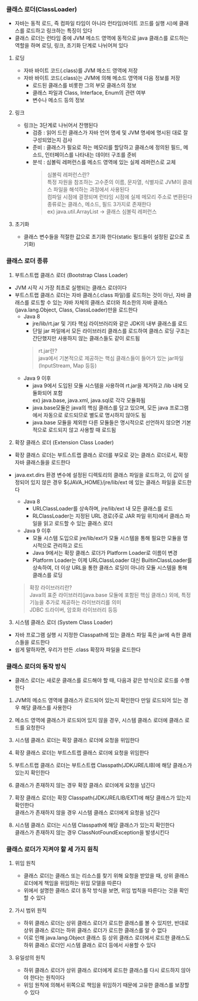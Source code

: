 ### 클래스 로더(ClassLoader)
- 자바는 동적 로드, 즉 컴파일 타임이 아니라 런타임(바이트 코드를 실행 시)에 클래스를 로드하고 링크하는 특징이 있다
- 클래스 로더는 런타임 중에 JVM 메소드 영역에 동적으로 java 클래스를 로드하는 역할을 하며 로딩, 링크, 초기화 단계로 나뉘어져 있다

1) 로딩
    - 자바 바이트 코드(.class)를 JVM 메소드 영역에 저장
    - 자바 바이트 코드(.class)는 JVM에 의해 메소드 영역에 다음 정보를 저장
        - 로드된 클래스를 비롯한 그의 부모 클래스의 정보
        - 클래스 파일과 Class, Interface, Enum의 관련 여부
        - 변수나 메소드 등의 정보

2) 링크 
    - 링크는 3단계로 나뉘어서 잔행된다
        - 검증 : 읽어 드린 클래스가 자바 언어 명세 및 JVM 명세에 명시된 대로 잘 구성되었는지 검사
        - 준비 : 클래스가 필요로 하는 메모리를 할당하고 클래스에 정의된 필드, 메소드, 인터페이스를 나타내는 데이터 구조를 준비
        - 분석 : 심볼릭 레퍼런스를 메소드 영역에 있는 실제 레퍼런스로 교체
            > 심볼릭 레퍼런스란? <br>
                특정 자원을 참조하는 고수준의 이름, 문자열, 식별자로 JVM이 클래스 파일을 해석하는 과정에서 사용된다 <br> 
                컴파일 시점에 결졍되며 런타임 시점에 실제 메모리 주소로 변환된다 <br>
                종류로는 클래스, 메소드, 필드 3가지로 존재한다 <br>
                ex) java.util.ArrayList -> 클래스 심볼릭 레퍼런스

3) 초기화
    - 클래스 변수들을 적절한 값으로 초기화 한다(static 필드들이 설정된 값으로 초기화)

### 클래스 로더 종류
1. 부트스트랩 클래스 로더 (Bootstrap Class Loader)
- JVM 시작 시 가장 최초로 실행되는 클래스 로더이다 
- 부트스트랩 클래스 로더는 자바 클래스(.class 파일)를 로드하는 것이 아닌, 자바 클래스를 로드할 수 있는 자바 자체의 클래스 로더와 최소한의 자바 클래스(java.lang.Object, Class, ClassLoader)만을 로드한다
    - Java 8 
        - jre/lib/rt.jar 및 기타 핵심 라이브러리와 같은 JDK의 내부 클래스를 로드
        - 단일 jar 파일에서 모든 라이브러리 클래스를 로드하여 클래스 로딩 구조는 간단했지만 사용하지 않는 클래스들도 같이 로드됨
        > rt.jar란? <br>
        java에서 기본적으로 제공하는 핵심 클래스들이 들어가 있는 jar파일(InputStream, Map 등등)
    - Java 9 이후 
        -  java 9에서 도입된 모듈 시스템을 사용하여 rt.jar을 제거하고 /lib 내에 모듈화되어 포함 <br>
        ex) java.base, java.xml, java.sql로 각각 모듈화됨
        - java.base모듈은 java의 핵심 클래스를 담고 있으며, 모든 java 프로그램에서 자동으로 로드되므로 별도로 명시하지 않아도 됨
        - java.base 모듈을 제외한 다른 모듈들은 명시적으로 선언하지 않으면 기본적으로 로드되지 않고 사용할 때 로드됨

2. 확장 클래스 로더 (Extension Class Loader)
- 확장 클래스 로더는 부트스트랩 클래스 로더를 부모로 갖는 클래스 로더로서, 확장 자바 클래스들을 로드한다
- java.ext.dirs 환경 변수에 설정된 디렉토리의 클래스 파일을 로드하고, 이 값이 설정되어 있지 않은 경우 ${JAVA_HOME}/jre/lib/ext 에 있는 클래스 파일을 로드한다 
    - Java 8
        - URLClassLoader를 상속하며, jre/lib/ext 내 모든 클래스를 로드
        - RLClassLoader는 지정된 URL 경로(주로 JAR 파일 위치)에서 클래스 파일을 읽고 로드할 수 있는 클래스 로더
    - Java 9 이후
        - 모듈 시스템 도입으로 jre/lib/ext가 모듈 시스템을 통해 필요한 모듈을 명시적으로 관리하고 로드
        - Java 9에서는 확장 클래스 로더가 Platform Loader로 이름이 변경
        - Platform Loader는 이제 URLClassLoader 대신 BuiltinClassLoader를 상속하여, 더 이상 URL을 통한 클래스 로딩이 아니라 모듈 시스템을 통해 클래스를 로딩

    > 확장 라이브러리란? <br>
    Java의 표준 라이브러리(java.base 모듈에 포함된 핵심 클래스) 외에, 특정 기능을 추가로 제공하는 라이브러리를 의미<br>
    JDBC 드라이버, 암호화 라이브러리 등등

3. 시스템 클래스 로더 (System Class Loader)
- 자바 프로그램 실행 시 지정한 Classpath에 있는 클래스 파일 혹은 jar에 속한 클래스들을 로드한다
- 쉽게 말하자면, 우리가 만든 .class 확장자 파일을 로드한다

### 클래스 로더의 동작 방식
- 클래스 로더는 새로운 클래스를 로드해야 할 때, 다음과 같은 방식으로 로드를 수행한다

1. JVM의 메소드 영역에 클래스가 로드되어 있는지 확인한다 만일 로드되어 있는 경우 해당 클래스를 사용한다

2. 메소드 영역에 클래스가 로드되어 있지 않을 경우, 시스템 클래스 로더에 클래스 로드를 요청한다

3. 시스템 클래스 로더는 확장 클래스 로더에 요청을 위임한다

4. 확장 클래스 로더는 부트스트랩 클래스 로더에 요청을 위임한다

5. 부트스트랩 클래스 로더는 부트스트랩 Classpath(JDK/JRE/LIB)에 해당 클래스가 있는지 확인한다

6. 클래스가 존재하지 않는 경우 확장 클래스 로더에게 요청을 넘긴다

7. 확장 클래스 로더는 확장 Classpath(JDK/JRE/LIB/EXT)에 해당 클래스가 있는지 확인한다 <br> 클래스가 존재하지 않을 경우 시스템 클래스 로더에게 요청을 넘긴다

8. 시스템 클래스 로더는 시스템 Classpath에 해당 클래스가 있는지 확인한다<br> 클래스가 존재하지 않는 경우 ClassNotFoundException을 발생시킨다

### 클래스 로더가 지켜야 할 세 가지 원칙
1. 위임 원칙
    - 클래스 로더는 클래스 또는 리소스를 찾기 위해 요청을 받았을 때, 상위 클래스 로더에게 책임을 위임하는 위임 모델을 따른다 
    - 위에서 설명한 클래스 로더 동작 방식을 보면, 위임 법칙을 따른다는 것을 확인할 수 있다

2. 가시 범위 원칙
    - 하위 클래스 로더는 상위 클래스 로더가 로드한 클래스를 볼 수 있지만, 반대로 상위 클래스 로더는 하위 클래스 로더가 로드한 클래스를 알 수 없다
    - 이로 인해 java.lang.Object 클래스 등 상위 클래스 로더에서 로드한 클래스도 하위 클래스 로더인 시스템 클래스 로더 등에서 사용할 수 있다

3. 유일성의 원칙
    - 하위 클래스 로더가 상위 클래스 로더에게 로드한 클래스를 다시 로드하지 않아야 한다는 원칙이다
    - 위임 원칙에 의해서 위쪽으로 책임을 위임하기 때문에 고유한 클래스를 보장할 수 있다
